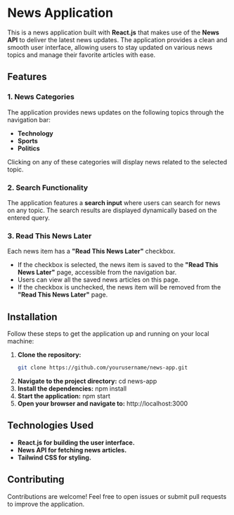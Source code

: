# News Application

This is a news application built with **React.js** that makes use of the **News API** to deliver the latest news updates. The application provides a clean and smooth user interface, allowing users to stay updated on various news topics and manage their favorite articles with ease.

## Features

### 1. News Categories
The application provides news updates on the following topics through the navigation bar:
- **Technology**
- **Sports**
- **Politics**

Clicking on any of these categories will display news related to the selected topic.

### 2. Search Functionality
The application features a **search input** where users can search for news on any topic. The search results are displayed dynamically based on the entered query.

### 3. Read This News Later
Each news item has a **"Read This News Later"** checkbox.
- If the checkbox is selected, the news item is saved to the **"Read This News Later"** page, accessible from the navigation bar.
- Users can view all the saved news articles on this page.
- If the checkbox is unchecked, the news item will be removed from the **"Read This News Later"** page.

## Installation

Follow these steps to get the application up and running on your local machine:

1. **Clone the repository:**
   ```bash
   git clone https://github.com/yourusername/news-app.git
2. **Navigate to the project directory:**
   cd news-app
3. **Install the dependencies:**
   npm install
4. **Start the application:**
   npm start
5. **Open your browser and navigate to:**
   http://localhost:3000

## Technologies Used
- **React.js for building the user interface.**
- **News API for fetching news articles.**
- **Tailwind CSS for styling.**

## Contributing
Contributions are welcome! Feel free to open issues or submit pull requests to improve the application.
